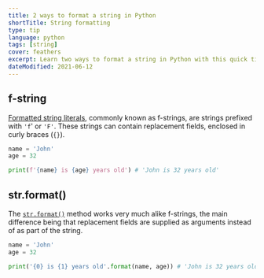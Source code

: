 ```yaml
---
title: 2 ways to format a string in Python
shortTitle: String formatting
type: tip
language: python
tags: [string]
cover: feathers
excerpt: Learn two ways to format a string in Python with this quick tip.
dateModified: 2021-06-12
---
```


## f-string

[Formatted string literals](https://docs.python.org/3/reference/lexical_analysis.html?highlight=lexical%20analysis#formatted-string-literals), commonly known as f-strings, are strings prefixed with `'f`' or `'F'`. These strings can contain replacement fields, enclosed in curly braces (`{}`).

```py
name = 'John'
age = 32

print(f'{name} is {age} years old') # 'John is 32 years old'
```

## str.format()

The [`str.format()`](https://docs.python.org/3/library/stdtypes.html?highlight=str%20format#str.format) method works very much alike f-strings, the main difference being that replacement fields are supplied as arguments instead of as part of the string.

```py
name = 'John'
age = 32

print('{0} is {1} years old'.format(name, age)) # 'John is 32 years old'
```

